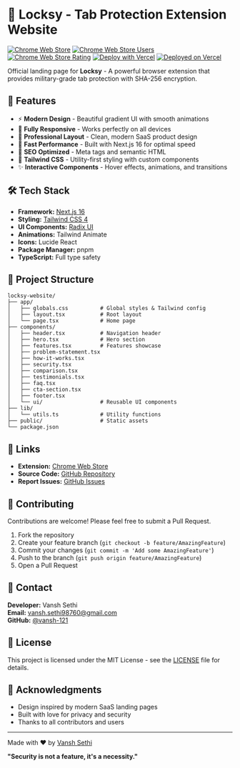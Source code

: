# 🔐 Locksy - Tab Protection Extension Website

[![Chrome Web Store](https://img.shields.io/chrome-web-store/v/kiediieibclgkcnkkmjlhmdainpoidim?label=Chrome%20Web%20Store&logo=google-chrome&logoColor=white&color=4285F4)](https://chromewebstore.google.com/detail/kiediieibclgkcnkkmjlhmdainpoidim)
[![Chrome Web Store Users](https://img.shields.io/chrome-web-store/users/kiediieibclgkcnkkmjlhmdainpoidim?label=Users&logo=google-chrome&logoColor=white&color=34A853)](https://chromewebstore.google.com/detail/kiediieibclgkcnkkmjlhmdainpoidim)
[![Chrome Web Store Rating](https://img.shields.io/chrome-web-store/rating/kiediieibclgkcnkkmjlhmdainpoidim?label=Rating&logo=google-chrome&logoColor=white&color=FBBC04)](https://chromewebstore.google.com/detail/kiediieibclgkcnkkmjlhmdainpoidim)
[![Deploy with Vercel](https://vercel.com/button)](https://vercel.com/new/clone?repository-url=https://github.com/vansh-121/Locksy-Website)
[![Deployed on Vercel](https://img.shields.io/badge/Deployed%20on-Vercel-000000?logo=vercel&logoColor=white)](https://locksy.vercel.app)

Official landing page for **Locksy** - A powerful browser extension that provides military-grade tab protection with SHA-256 encryption.

## 🌟 Features

- ⚡ **Modern Design** - Beautiful gradient UI with smooth animations
- 📱 **Fully Responsive** - Works perfectly on all devices
- 🎨 **Professional Layout** - Clean, modern SaaS product design
- 🚀 **Fast Performance** - Built with Next.js 16 for optimal speed
- 🎯 **SEO Optimized** - Meta tags and semantic HTML
- 💅 **Tailwind CSS** - Utility-first styling with custom components
- ✨ **Interactive Components** - Hover effects, animations, and transitions

## 🛠️ Tech Stack

- **Framework:** [Next.js 16](https://nextjs.org/)
- **Styling:** [Tailwind CSS 4](https://tailwindcss.com/)
- **UI Components:** [Radix UI](https://www.radix-ui.com/)
- **Animations:** Tailwind Animate
- **Icons:** Lucide React
- **Package Manager:** pnpm
- **TypeScript:** Full type safety

## 📄 Project Structure

```
locksy-website/
├── app/
│   ├── globals.css          # Global styles & Tailwind config
│   ├── layout.tsx           # Root layout
│   └── page.tsx             # Home page
├── components/
│   ├── header.tsx           # Navigation header
│   ├── hero.tsx             # Hero section
│   ├── features.tsx         # Features showcase
│   ├── problem-statement.tsx
│   ├── how-it-works.tsx
│   ├── security.tsx
│   ├── comparison.tsx
│   ├── testimonials.tsx
│   ├── faq.tsx
│   ├── cta-section.tsx
│   ├── footer.tsx
│   └── ui/                  # Reusable UI components
├── lib/
│   └── utils.ts             # Utility functions
├── public/                  # Static assets
└── package.json
```

## 🔗 Links

- **Extension:** [Chrome Web Store](https://chromewebstore.google.com/detail/kiediieibclgkcnkkmjlhmdainpoidim)
- **Source Code:** [GitHub Repository](https://github.com/vansh-121/Secure-Tab-Extension)
- **Report Issues:** [GitHub Issues](https://github.com/vansh-121/Locksy/issues)

## 🤝 Contributing

Contributions are welcome! Please feel free to submit a Pull Request.

1. Fork the repository
2. Create your feature branch (`git checkout -b feature/AmazingFeature`)
3. Commit your changes (`git commit -m 'Add some AmazingFeature'`)
4. Push to the branch (`git push origin feature/AmazingFeature`)
5. Open a Pull Request

## 📧 Contact

**Developer:** Vansh Sethi  
**Email:** [vansh.sethi98760@gmail.com](mailto:vansh.sethi98760@gmail.com)  
**GitHub:** [@vansh-121](https://github.com/vansh-121)

## 📄 License

This project is licensed under the MIT License - see the [LICENSE](LICENSE) file for details.

## 🙏 Acknowledgments

- Design inspired by modern SaaS landing pages
- Built with love for privacy and security
- Thanks to all contributors and users

---

Made with ❤️ by [Vansh Sethi](https://github.com/vansh-121)

**"Security is not a feature, it's a necessity."**
